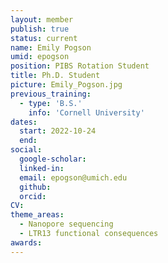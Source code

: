 ```yaml
---
layout: member
publish: true
status: current
name: Emily Pogson
umid: epogson
position: PIBS Rotation Student
title: Ph.D. Student 
picture: Emily_Pogson.jpg
previous_training:
  - type: 'B.S.'
    info: 'Cornell University'
dates:
  start: 2022-10-24
  end: 
social: 
  google-scholar: 
  linked-in: 
  email: epogson@umich.edu
  github:
  orcid:
CV: 
theme_areas:
  - Nanopore sequencing
  - LTR13 functional consequences
awards:
---
```


